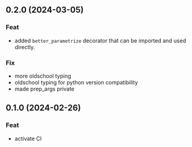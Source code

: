 ## 0.2.0 (2024-03-05)

### Feat

- added `better_parametrize` decorator that can be imported and used directly.

### Fix

- more oldschool typing
- oldschool typing for python version compatibility
- made prep_args private

## 0.1.0 (2024-02-26)

### Feat

- activate CI
